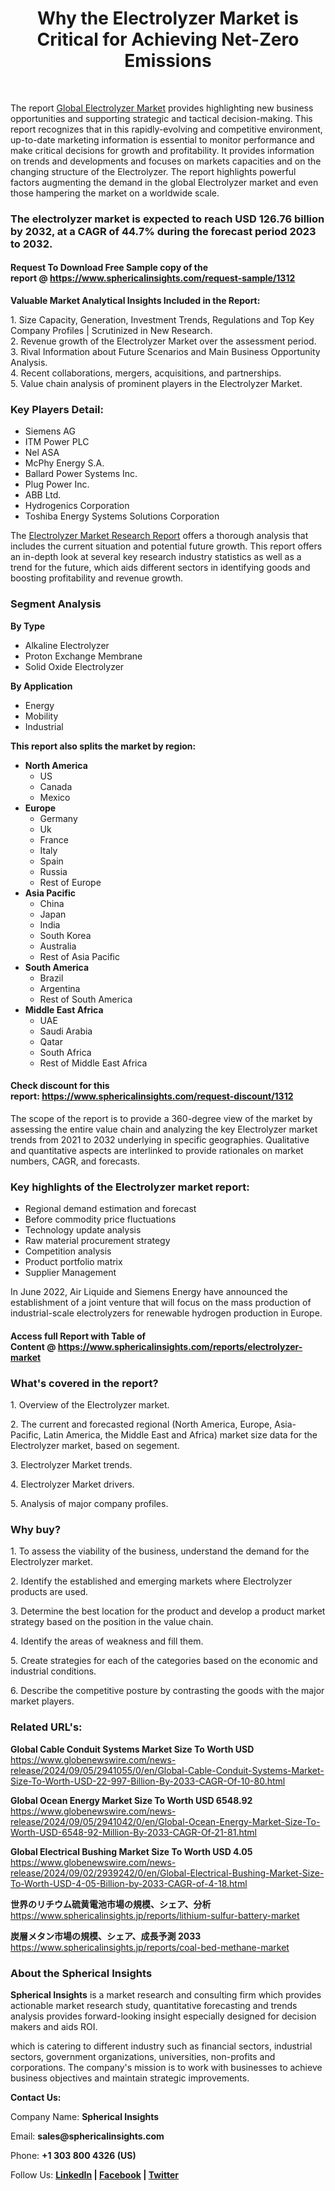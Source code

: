 <h1 style="text-align: center;">Why the Electrolyzer Market is Critical for Achieving Net-Zero Emissions</h1>
<p>&nbsp;</p>
<p>The report&nbsp;<a href="https://www.sphericalinsights.com/reports/electrolyzer-market" target="_blank" rel="noopener noreferrer">Global Electrolyzer Market</a>&nbsp;provides highlighting new business opportunities and supporting strategic and tactical decision-making. This report recognizes that in this rapidly-evolving and competitive environment, up-to-date marketing information is essential to monitor performance and make critical decisions for growth and profitability. It provides information on trends and developments and focuses on markets capacities and on the changing structure of the Electrolyzer. The report highlights powerful factors augmenting the demand in the global Electrolyzer market and even those hampering the market on a worldwide scale.&nbsp;</p>
<h3>The electrolyzer market is expected to reach USD 126.76 billion by 2032, at a CAGR of 44.7% during the forecast period 2023 to 2032.</h3>
<h4>Request To Download Free Sample copy of the report&nbsp;@&nbsp;<a href="https://www.sphericalinsights.com/request-sample/1312" target="_blank" rel="noopener noreferrer">https://www.sphericalinsights.com/request-sample/1312</a></h4>
<p><strong>Valuable Market Analytical Insights Included in the Report:</strong></p>
<p>1. Size Capacity, Generation, Investment Trends, Regulations and Top Key Company Profiles | Scrutinized in New Research.<br />2. Revenue growth of the Electrolyzer Market over the assessment period.<br />3. Rival Information about Future Scenarios and Main Business Opportunity Analysis.<br />4. Recent collaborations, mergers, acquisitions, and partnerships.<br />5. Value chain analysis of prominent players in the Electrolyzer Market.</p>
<h3><strong>Key Players Detail:</strong></h3>
<ul>
<li>Siemens AG</li>
<li>ITM Power PLC</li>
<li>Nel ASA</li>
<li>McPhy Energy S.A.</li>
<li>Ballard Power Systems Inc.</li>
<li>Plug Power Inc.</li>
<li>ABB Ltd.</li>
<li>Hydrogenics Corporation</li>
<li>Toshiba Energy Systems Solutions Corporation</li>
</ul>
<p>The&nbsp;<a href="https://www.sphericalinsights.com/reports/electrolyzer-market" target="_blank" rel="noopener noreferrer">Electrolyzer Market Research Report</a>&nbsp;offers a thorough analysis that includes the current situation and potential future growth. This report offers an in-depth look at several key research industry statistics as well as a trend for the future, which aids different sectors in identifying goods and boosting profitability and revenue growth.</p>
<h3><strong>Segment Analysis</strong></h3>
<p><strong>By Type</strong></p>
<ul>
<li>Alkaline Electrolyzer</li>
<li>Proton Exchange Membrane</li>
<li>Solid Oxide Electrolyzer</li>
</ul>
<p><strong>By Application</strong></p>
<ul>
<li>Energy</li>
<li>Mobility</li>
<li>Industrial</li>
</ul>
<p><strong>This report also splits the market by region:</strong></p>
<ul>
<li><strong>North America</strong>
<ul>
<li>US</li>
<li>Canada</li>
<li>Mexico</li>
</ul>
</li>
<li><strong>Europe</strong>
<ul>
<li>Germany</li>
<li>Uk</li>
<li>France</li>
<li>Italy</li>
<li>Spain</li>
<li>Russia</li>
<li>Rest of Europe</li>
</ul>
</li>
<li><strong>Asia Pacific</strong>
<ul>
<li>China</li>
<li>Japan</li>
<li>India</li>
<li>South Korea</li>
<li>Australia</li>
<li>Rest of Asia Pacific</li>
</ul>
</li>
<li><strong>South America</strong>
<ul>
<li>Brazil</li>
<li>Argentina</li>
<li>Rest of South America</li>
</ul>
</li>
<li><strong>Middle East Africa</strong>
<ul>
<li>UAE</li>
<li>Saudi Arabia</li>
<li>Qatar</li>
<li>South Africa</li>
<li>Rest of Middle East Africa</li>
</ul>
</li>
</ul>
<h4>Check discount for this report:&nbsp;<a href="https://www.sphericalinsights.com/request-discount/1312" target="_blank" rel="noopener noreferrer">https://www.sphericalinsights.com/request-discount/1312</a></h4>
<p>The scope of the report is to provide a 360-degree view of the market by assessing the entire value chain and analyzing the key Electrolyzer market trends from 2021 to 2032 underlying in specific geographies. Qualitative and quantitative aspects are interlinked to provide rationales on market numbers, CAGR, and forecasts.</p>
<h3><strong>Key highlights of the Electrolyzer market report:</strong></h3>
<ul>
<li>Regional demand estimation and forecast</li>
<li>Before commodity price fluctuations</li>
<li>Technology update analysis</li>
<li>Raw material procurement strategy</li>
<li>Competition analysis</li>
<li>Product portfolio matrix</li>
<li>Supplier Management</li>
</ul>
<p>In June 2022, Air Liquide and Siemens Energy have announced the establishment of a joint venture that will focus on the mass production of industrial-scale electrolyzers for renewable hydrogen production in Europe.</p>
<h4>Access full Report with Table of Content&nbsp;@&nbsp;<a href="https://www.sphericalinsights.com/reports/electrolyzer-market" target="_blank" rel="noopener noreferrer">https://www.sphericalinsights.com/reports/electrolyzer-market</a></h4>
<h3><strong>What's covered in the report?</strong></h3>
<p>1. Overview of the Electrolyzer market.</p>
<p>2. The current and forecasted regional (North America, Europe, Asia-Pacific, Latin America, the Middle East and Africa) market size data for the Electrolyzer market, based on segement.</p>
<p>3. Electrolyzer Market trends.</p>
<p>4. Electrolyzer Market drivers.</p>
<p>5. Analysis of major company profiles.</p>
<h3><strong>Why buy?</strong></h3>
<p>1. To assess the viability of the business, understand the demand for the Electrolyzer market.</p>
<p>2. Identify the established and emerging markets where Electrolyzer products are used.</p>
<p>3. Determine the best location for the product and develop a product market strategy based on the position in the value chain.</p>
<p>4. Identify the areas of weakness and fill them.</p>
<p>5. Create strategies for each of the categories based on the economic and industrial conditions.</p>
<p>6. Describe the competitive posture by contrasting the goods with the major market players.</p>
<h3><strong>Related URL's:</strong></h3>
<p><strong>Global Cable Conduit Systems Market Size To Worth USD</strong><br /><a href="https://www.globenewswire.com/news-release/2024/09/05/2941055/0/en/Global-Cable-Conduit-Systems-Market-Size-To-Worth-USD-22-997-Billion-By-2033-CAGR-Of-10-80.html" rel="nofollow">https://www.globenewswire.com/news-release/2024/09/05/2941055/0/en/Global-Cable-Conduit-Systems-Market-Size-To-Worth-USD-22-997-Billion-By-2033-CAGR-Of-10-80.html</a>&nbsp;</p>
<p><strong>Global Ocean Energy Market Size To Worth USD 6548.92</strong><br /><a href="https://www.globenewswire.com/news-release/2024/09/05/2941042/0/en/Global-Ocean-Energy-Market-Size-To-Worth-USD-6548-92-Million-By-2033-CAGR-Of-21-81.html" rel="nofollow">https://www.globenewswire.com/news-release/2024/09/05/2941042/0/en/Global-Ocean-Energy-Market-Size-To-Worth-USD-6548-92-Million-By-2033-CAGR-Of-21-81.html</a>&nbsp;</p>
<p><strong>Global Electrical Bushing Market Size To Worth USD 4.05</strong><br /><a href="https://www.globenewswire.com/news-release/2024/09/02/2939242/0/en/Global-Electrical-Bushing-Market-Size-To-Worth-USD-4-05-Billion-by-2033-CAGR-of-4-18.html" rel="nofollow">https://www.globenewswire.com/news-release/2024/09/02/2939242/0/en/Global-Electrical-Bushing-Market-Size-To-Worth-USD-4-05-Billion-by-2033-CAGR-of-4-18.html</a>&nbsp;</p>
<p><strong>世界のリチウム硫黄電池市場の規模、シェア、分析&nbsp;</strong><br /><a href="https://www.sphericalinsights.jp/reports/lithium-sulfur-battery-market" rel="nofollow">https://www.sphericalinsights.jp/reports/lithium-sulfur-battery-market</a>&nbsp;</p>
<p><strong>炭層メタン市場の規模、シェア、成長予測 2033</strong><br /><a href="https://www.sphericalinsights.jp/reports/coal-bed-methane-market" rel="nofollow">https://www.sphericalinsights.jp/reports/coal-bed-methane-market</a>&nbsp;</p>
<h3><strong>About the Spherical Insights</strong></h3>
<p><strong>Spherical Insights</strong>&nbsp;is a market research and consulting firm which provides actionable market research study, quantitative forecasting and trends analysis provides forward-looking insight especially designed for decision makers and aids ROI.</p>
<p>which is catering to different industry such as financial sectors, industrial sectors, government organizations, universities, non-profits and corporations. The company's mission is to work with businesses to achieve business objectives and maintain strategic improvements.</p>
<p><strong>Contact Us:</strong></p>
<p>Company Name:&nbsp;<strong>Spherical Insights</strong></p>
<p>Email:&nbsp;<strong>sales@sphericalinsights.com</strong></p>
<p>Phone:&nbsp;<strong>+1 303 800 4326 (US)</strong></p>
<p>Follow Us:&nbsp;<strong><a href="https://www.linkedin.com/company/spherical-insight/" rel="nofollow"><u>LinkedIn</u></a>&nbsp;|&nbsp;<a href="https://www.facebook.com/sphericalinsights22" rel="nofollow"><u>Facebook</u></a>&nbsp;|&nbsp;<a href="https://twitter.com/SInsights_US" rel="nofollow"><u>Twitter</u></a></strong></p>
<p>&nbsp;</p>
<p>&nbsp;</p>
